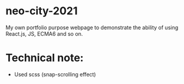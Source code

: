 # neo-city-2021
My own portfolio purpose webpage to demonstrate the ability of using React.js, JS, ECMA6 and so on.

# Technical note:
- Used scss (snap-scrolling effect)